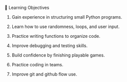 🎯 Learning Objectives

1. Gain experience in structuring small Python programs.

2. Learn how to use randomness, loops, and user input.

3. Practice writing functions to organize code.

4. Improve debugging and testing skills.

5. Build confidence by finishing playable games.

6. Practice coding in teams.

7. Improve git and github flow use.